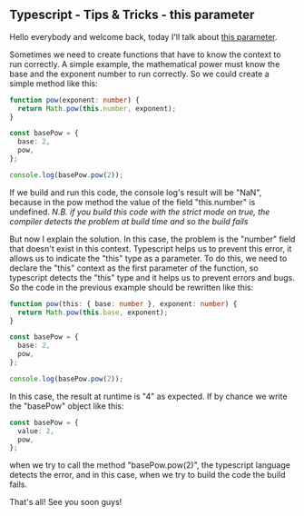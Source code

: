 ## Typescript - Tips & Tricks - this parameter

Hello everybody and welcome back, today I'll talk about [this parameter](https://www.typescriptlang.org/docs/handbook/functions.html#this-parameters).

Sometimes we need to create functions that have to know the context to run correctly.
A simple example, the mathematical power must know the base and the exponent number to run correctly.
So we could create a simple method like this:
```ts
function pow(exponent: number) {
  return Math.pow(this.number, exponent);
}

const basePow = {
  base: 2,
  pow,
};

console.log(basePow.pow(2));
```
If we build and run this code, the console log's result will be "NaN", because in the pow method the value of the field "this.number" is undefined.
_N.B. if you build this code with the strict mode on true, the compiler detects the problem at build time and so the build fails_

But now I explain the solution.
In this case, the problem is the "number" field that doesn't exist in this context.
Typescript helps us to prevent this error, it allows us to indicate the "this" type as a parameter.
To do this, we need to declare the "this" context as the first parameter of the function, so typescript detects the "this" type and it helps us to prevent errors and bugs.
So the code in the previous example should be rewritten like this:
```ts
function pow(this: { base: number }, exponent: number) {
  return Math.pow(this.base, exponent);
}

const basePow = {
  base: 2,
  pow,
};

console.log(basePow.pow(2));
```
In this case, the result at runtime is "4" as expected.
If by chance we write the "basePow" object like this:
```ts
const basePow = {
  value: 2,
  pow,
};
```
when we try to call the method "basePow.pow(2)", the typescript language detects the error, and in this case, when we try to build the code the build fails.

That's all!
See you soon guys!


 
